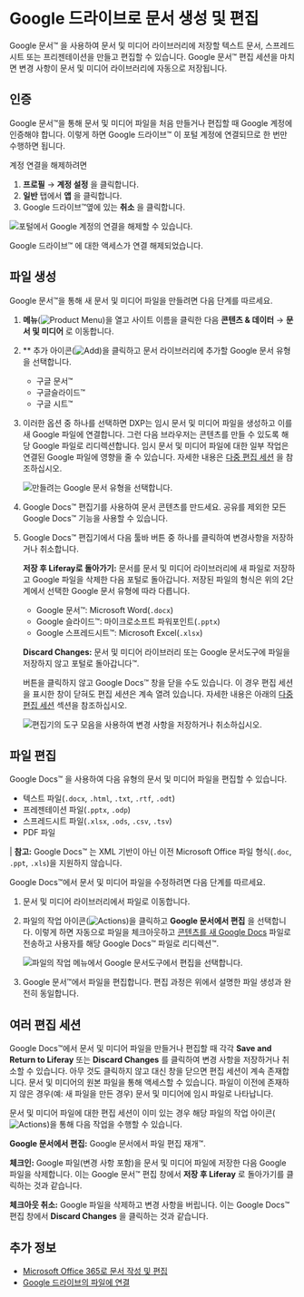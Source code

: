 # Google 드라이브로 문서 생성 및 편집

Google 문서&trade; 을 사용하여 문서 및 미디어 라이브러리에 저장할 텍스트 문서, 스프레드시트 또는 프리젠테이션을 만들고 편집할 수 있습니다. Google 문서&trade; 편집 세션을 마치면 변경 사항이 문서 및 미디어 라이브러리에 자동으로 저장됩니다.

## 인증

Google 문서&trade;을 통해 문서 및 미디어 파일을 처음 만들거나 편집할 때 Google 계정에 인증해야 합니다. 이렇게 하면 Google 드라이브&trade; 이 포털 계정에 연결되므로 한 번만 수행하면 됩니다.

계정 연결을 해제하려면

1. **프로필** &rarr; **계정 설정** 을 클릭합니다.
1. **일반** 탭에서 **앱** 을 클릭합니다.
1. Google 드라이브&trade;옆에 있는 **취소** 을 클릭합니다.

![포털에서 Google 계정의 연결을 해제할 수 있습니다.](./creating-and-editing-documents-with-google-drive/images/01.png)

Google 드라이브&trade; 에 대한 액세스가 연결 해제되었습니다.

## 파일 생성

Google 문서&trade;을 통해 새 문서 및 미디어 파일을 만들려면 다음 단계를 따르세요.

1. **메뉴**(![Product Menu](../../../../images/icon-menu.png))을 열고 사이트 이름을 클릭한 다음 **콘텐츠 & 데이터** &rarr; **문서 및 미디어** 로 이동합니다.
1. ** 추가 아이콘(![Add](../../../../images/icon-add.png))을 클릭하고 문서 라이브러리에 추가할 Google 문서 유형을 선택합니다.

    * 구글 문서&trade;
    * 구글슬라이드&trade;
    * 구글 시트&trade;

1. 이러한 옵션 중 하나를 선택하면 DXP는 임시 문서 및 미디어 파일을 생성하고 이를 새 Google 파일에 연결합니다. 그런 다음 브라우저는 콘텐츠를 만들 수 있도록 해당 Google 파일로 리디렉션합니다. 임시 문서 및 미디어 파일에 대한 일부 작업은 연결된 Google 파일에 영향을 줄 수 있습니다. 자세한 내용은 [다중 편집 세션](#multiple-editing-sessions) 을 참조하십시오.

    ![만들려는 Google 문서 유형을 선택합니다.](./creating-and-editing-documents-with-google-drive/images/02.png)

1. Google Docs&trade; 편집기를 사용하여 문서 콘텐츠를 만드세요. 공유를 제외한 모든 Google Docs&trade; 기능을 사용할 수 있습니다.

1. Google Docs&trade; 편집기에서 다음 툴바 버튼 중 하나를 클릭하여 변경사항을 저장하거나 취소합니다.

    **저장 후 Liferay로 돌아가기:** 문서를 문서 및 미디어 라이브러리에 새 파일로 저장하고 Google 파일을 삭제한 다음 포털로 돌아갑니다. 저장된 파일의 형식은 위의 2단계에서 선택한 Google 문서 유형에 따라 다릅니다.

    * Google 문서&trade;: Microsoft Word(`.docx`)
    * Google 슬라이드&trade;: 마이크로소프트 파워포인트(`.pptx`)
    * Google 스프레드시트&trade;: Microsoft Excel(`.xlsx`)

    **Discard Changes:** 문서 및 미디어 라이브러리 또는 Google 문서도구에 파일을 저장하지 않고 포털로 돌아갑니다&trade;.

    버튼을 클릭하지 않고 Google Docs&trade; 창을 닫을 수도 있습니다. 이 경우 편집 세션을 표시한 창이 닫혀도 편집 세션은 계속 열려 있습니다. 자세한 내용은 아래의 [다중 편집 세션](#multiple-editing-sessions) 섹션을 참조하십시오.

    ![편집기의 도구 모음을 사용하여 변경 사항을 저장하거나 취소하십시오.](./creating-and-editing-documents-with-google-drive/images/03.png)

## 파일 편집

Google Docs&trade; 을 사용하여 다음 유형의 문서 및 미디어 파일을 편집할 수 있습니다.

* 텍스트 파일(`.docx`, `.html`, `.txt`, `.rtf`, `.odt`)
* 프레젠테이션 파일(`.pptx`, `.odp`)
* 스프레드시트 파일(`.xlsx`, `.ods`, `.csv`, `.tsv`)
* PDF 파일

| **참고:** Google Docs&trade; 는 XML 기반이 아닌 이전 Microsoft Office 파일 형식(`.doc`, `.ppt`, `.xls`)을 지원하지 않습니다.

Google Docs&trade;에서 문서 및 미디어 파일을 수정하려면 다음 단계를 따르세요.

1. 문서 및 미디어 라이브러리에서 파일로 이동합니다.
1. 파일의 작업 아이콘(![Actions](../../../../images/icon-actions.png))을 클릭하고 **Google 문서에서 편집** 을 선택합니다. 이렇게 하면 자동으로 파일을 체크아웃하고 [콘텐츠를 새 Google Docs](../../publishing-and-sharing/managing-document-access/managing-document-changes-with-checkout.md) 파일로 전송하고 사용자를 해당 Google Docs&trade; 파일로 리디렉션&trade;.

    ![파일의 작업 메뉴에서 Google 문서도구에서 편집을 선택합니다.](./creating-and-editing-documents-with-google-drive/images/04.png)

1. Google 문서&trade;에서 파일을 편집합니다. 편집 과정은 위에서 설명한 파일 생성과 완전히 동일합니다.

## 여러 편집 세션

Google Docs&trade;에서 문서 및 미디어 파일을 만들거나 편집할 때 각각 **Save and Return to Liferay** 또는 **Discard Changes** 를 클릭하여 변경 사항을 저장하거나 취소할 수 있습니다. 아무 것도 클릭하지 않고 대신 창을 닫으면 편집 세션이 계속 존재합니다. 문서 및 미디어의 원본 파일을 통해 액세스할 수 있습니다. 파일이 이전에 존재하지 않은 경우(예: 새 파일을 만든 경우) 문서 및 미디어에 임시 파일로 나타납니다.

문서 및 미디어 파일에 대한 편집 세션이 이미 있는 경우 해당 파일의 작업 아이콘(![Actions](../../../../images/icon-actions.png))을 통해 다음 작업을 수행할 수 있습니다.

**Google 문서에서 편집:** Google 문서에서 파일 편집 재개&trade;.

**체크인:** Google 파일(변경 사항 포함)을 문서 및 미디어 파일에 저장한 다음 Google 파일을 삭제합니다. 이는 Google 문서&trade; 편집 창에서 **저장 후 Liferay** 로 돌아가기를 클릭하는 것과 같습니다.

**체크아웃 취소:** Google 파일을 삭제하고 변경 사항을 버립니다. 이는 Google Docs&trade; 편집 창에서 **Discard Changes** 을 클릭하는 것과 같습니다.

## 추가 정보

* [Microsoft Office 365로 문서 작성 및 편집](./creating-and-editing-documents-with-microsoft-office-365.md)
* [Google 드라이브의 파일에 연결](../linking-to-files-on-google-drive.md)
